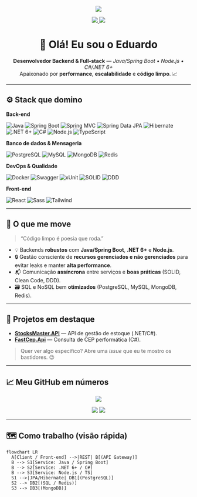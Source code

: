 <!-- Banner (substitua por uma imagem sua em /assets/banner.png) -->
<p align="center">
  <img src="https://capsule-render.vercel.app/api?type=waving&height=220&color=0:0ea5e9,100:7c3aed&text=Eduardo%20Costa%20Valente&fontColor=ffffff&fontAlignY=40&desc=Java%20•%20Spring%20Boot%20•%20Node.js%20•%20.NET%206%2B&descAlignY=60" />
</p>

<p align="center">
  <a href="https://www.linkedin.com/in/eduardo-costa-valente-4b4316180/">
    <img src="https://img.shields.io/badge/LinkedIn-Eduardo%20Valente-0A66C2?style=for-the-badge&logo=linkedin" />
  </a>
  <a href="mailto:eduardocvalente1@hotmail.com">
    <img src="https://img.shields.io/badge/Email-eduardocvalente1%40hotmail.com-EA4335?style=for-the-badge&logo=gmail&logoColor=white" />
  </a>
</p>

<h1 align="center">👋 Olá! Eu sou o Eduardo</h1>

<p align="center">
  <b>Desenvolvedor Backend & Full-stack</b> — <i>Java/Spring Boot • Node.js • C#/.NET 6+</i><br/>
  Apaixonado por <b>performance</b>, <b>escalabilidade</b> e <b>código limpo</b>. 📈
</p>

---

## ⚙️ Stack que domino
**Back-end**
  
![Java](https://img.shields.io/badge/Java-ED8B00?style=for-the-badge&logo=java&logoColor=white)
![Spring Boot](https://img.shields.io/badge/Spring%20Boot-6DB33F?style=for-the-badge&logo=springboot&logoColor=white)
![Spring MVC](https://img.shields.io/badge/Spring%20MVC-6DB33F?style=for-the-badge&logo=spring&logoColor=white)
![Spring Data JPA](https://img.shields.io/badge/Spring%20Data%20JPA-6DB33F?style=for-the-badge&logo=spring&logoColor=white)
![Hibernate](https://img.shields.io/badge/Hibernate-59666C?style=for-the-badge&logo=hibernate&logoColor=white)
![.NET 6+](https://img.shields.io/badge/.NET%206%2B-512BD4?style=for-the-badge&logo=dotnet&logoColor=white)
![C#](https://img.shields.io/badge/C%23-239120?style=for-the-badge&logo=c-sharp&logoColor=white)
![Node.js](https://img.shields.io/badge/Node.js-339933?style=for-the-badge&logo=node.js&logoColor=white)
![TypeScript](https://img.shields.io/badge/TypeScript-007ACC?style=for-the-badge&logo=typescript&logoColor=white)

**Banco de dados & Mensageria**

![PostgreSQL](https://img.shields.io/badge/PostgreSQL-336791?style=for-the-badge&logo=postgresql&logoColor=white)
![MySQL](https://img.shields.io/badge/MySQL-005C84?style=for-the-badge&logo=mysql&logoColor=white)
![MongoDB](https://img.shields.io/badge/MongoDB-4EA94B?style=for-the-badge&logo=mongodb&logoColor=white)
![Redis](https://img.shields.io/badge/Redis-DC382D?style=for-the-badge&logo=redis&logoColor=white)

**DevOps & Qualidade**

![Docker](https://img.shields.io/badge/Docker-2496ED?style=for-the-badge&logo=docker&logoColor=white)
![Swagger](https://img.shields.io/badge/Swagger-85EA2D?style=for-the-badge&logo=swagger&logoColor=000)
![xUnit](https://img.shields.io/badge/xUnit%20(Tests)-512BD4?style=for-the-badge&logo=dotnet&logoColor=white)
![SOLID](https://img.shields.io/badge/SOLID-000000?style=for-the-badge)
![DDD](https://img.shields.io/badge/DDD-0F766E?style=for-the-badge)

**Front-end**

![React](https://img.shields.io/badge/React-20232A?style=for-the-badge&logo=react&logoColor=61DAFB)
![Sass](https://img.shields.io/badge/Sass-CC6699?style=for-the-badge&logo=sass&logoColor=white)
![Tailwind](https://img.shields.io/badge/Tailwind-06B6D4?style=for-the-badge&logo=tailwindcss&logoColor=white)

---

## 🧭 O que me move
> “Código limpo é poesia que roda.”  
- 💡 Backends **robustos** com **Java/Spring Boot**, **.NET 6+** e **Node.js**.  
- 🔒 Gestão consciente de **recursos gerenciados e não gerenciados** para evitar leaks e manter **alta performance**.  
- 📬 Comunicação **assíncrona** entre serviços e **boas práticas** (SOLID, Clean Code, DDD).  
- 🗃️ SQL e NoSQL bem **otimizados** (PostgreSQL, MySQL, MongoDB, Redis).

---

## 🚀 Projetos em destaque
- **[StocksMaster.API](https://github.com/eduardocvalente/StocksMaster.API)** — API de gestão de estoque (.NET/C#).  
- **[FastCep.Api](https://github.com/eduardocvalente/FastCep.Api)** — Consulta de CEP performática (C#).  

> Quer ver algo específico? Abre uma *issue* que eu te mostro os bastidores. 😉

---

## 📈 Meu GitHub em números
<p align="center">
  <img src="https://github-readme-streak-stats.herokuapp.com?user=eduardocvalente&theme=tokyonight&hide_border=true" />
</p>
<p align="center">
  <img src="https://github-readme-stats.vercel.app/api?username=eduardocvalente&show_icons=true&theme=tokyonight&hide_border=true" />
  <img src="https://github-readme-stats.vercel.app/api/top-langs/?username=eduardocvalente&layout=compact&theme=tokyonight&hide_border=true" />
</p>

---

## 🗺️ Como trabalho (visão rápida)
```mermaid
flowchart LR
  A[Client / Front-end] -->|REST| B[(API Gateway)]
  B --> S1[Service: Java / Spring Boot]
  B --> S2[Service: .NET 6+ / C#]
  B --> S3[Service: Node.js / TS]
  S1 -->|JPA/Hibernate| DB1[(PostgreSQL)]
  S2 --> DB2[(SQL / Redis)]
  S3 --> DB3[(MongoDB)]
